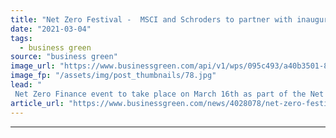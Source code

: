 ```yaml
---
title: "Net Zero Festival -  MSCI and Schroders to partner with inaugural Net Zero Finance Summit"
date: "2021-03-04"
tags: 
  - business green
source: "business green"
image_url: "https://www.businessgreen.com/api/v1/wps/095c493/a40b3501-88da-4cdf-93ed-dd6357c065cd/5/NZF-Finance-21-logo-185x114.jpg"
image_fp: "/assets/img/post_thumbnails/78.jpg"
lead: "
 Net Zero Finance event to take place on March 16th as part of the Net Zero Festival, bringing together over 50 top green finance experts from around the world ..."
article_url: "https://www.businessgreen.com/news/4028078/net-zero-festival-msci-schroders-partner-inaugural-net-zero-finance-summit"
---
```


---
